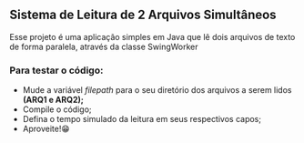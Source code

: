 ## Sistema de Leitura de 2 Arquivos Simultâneos
Esse projeto é uma aplicação simples em Java que lê dois arquivos de texto de forma paralela, através da classe SwingWorker

### Para testar o código:
 - Mude a variável *filepath* para o seu diretório dos arquivos a serem lidos **(ARQ1 e ARQ2);**
 - Compile o código;
 - Defina o tempo simulado da leitura em seus respectivos capos;
 - Aproveite!😁
